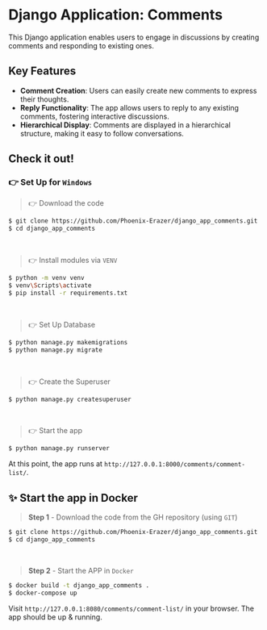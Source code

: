 # Django Application: Comments

This Django application enables users to engage in discussions by creating comments and responding to existing ones.

## Key Features

- **Comment Creation**: Users can easily create new comments to express their thoughts.
- **Reply Functionality**: The app allows users to reply to any existing comments, fostering interactive discussions.
- **Hierarchical Display**: Comments are displayed in a hierarchical structure, making it easy to follow conversations.

## Check it out!


### 👉 Set Up for `Windows` 

> 👉 Download the code  

```bash
$ git clone https://github.com/Phoenix-Erazer/django_app_comments.git
$ cd django_app_comments
```

<br />

> 👉 Install modules via `VENV`  

```bash
$ python -m venv venv
$ venv\Scripts\activate
$ pip install -r requirements.txt
```

<br />

> 👉 Set Up Database

```bash
$ python manage.py makemigrations
$ python manage.py migrate
```

<br />

> 👉 Create the Superuser

```bash
$ python manage.py createsuperuser
```

<br />

> 👉 Start the app

```bash
$ python manage.py runserver
```

At this point, the app runs at `http://127.0.0.1:8000/comments/comment-list/`.


## ✨ Start the app in Docker

> **Step 1** - Download the code from the GH repository (using `GIT`) 

```bash
$ git clone https://github.com/Phoenix-Erazer/django_app_comments.git
$ cd django_app_comments
```

<br />

> **Step 2** - Start the APP in `Docker`

```bash
$ docker build -t django_app_comments .
$ docker-compose up
```

Visit `http://127.0.0.1:8080/comments/comment-list/` in your browser. The app should be up & running.

<br />
